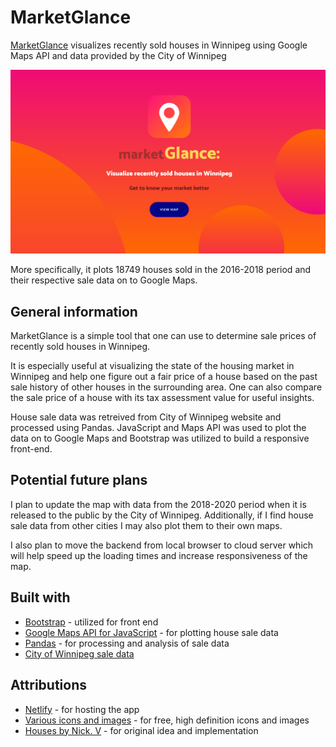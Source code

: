 # MarketGlance
[MarketGlance](https://marketglance.netlify.app/) visualizes recently sold houses in Winnipeg using Google Maps API and data provided by the City of Winnipeg

![Sample image](images/sample_image.PNG)

More specifically, it plots 18749 houses sold in the 2016-2018 period and their respective sale data on to Google Maps. 

## General information

MarketGlance is a simple tool that one can use to determine sale prices of recently sold houses in Winnipeg. 

It is especially useful at visualizing the state of the housing market in Winnipeg and help one figure out a fair price of a house based on the past sale history of other houses in the surrounding area. One can also compare the sale price of a house with its tax assessment value for useful insights.

House sale data was retreived from City of Winnipeg website and processed using Pandas. JavaScript and Maps API was used to plot the data on to Google Maps and Bootstrap was utilized to build a responsive front-end.

## Potential future plans

I plan to update the map with data from the 2018-2020 period when it is released to the public by the City of Winnipeg. Additionally, if I find house sale data from other cities I may also plot them to their own maps.

I also plan to move the backend from local browser to cloud server which will help speed up the loading times and increase responsiveness of the map. 

## Built with

* [Bootstrap](https://getbootstrap.com/) - utilized for front end
* [Google Maps API for JavaScript](https://developers.google.com/maps/documentation/javascript/overview) - for plotting house sale data
* [Pandas](https://pandas.pydata.org/) - for processing and analysis of sale data
* [City of Winnipeg sale data](http://www.winnipegassessment.com/AsmtTax/English/SelfService/SalesBooks.stm)

## Attributions

* [Netlify](https://www.netlify.com/) - for hosting the app
* [Various icons and images](https://iconscout.com) - for free, high definition icons and images
* [Houses by Nick. V](http://houses.nickv.codes/) - for original idea and implementation
